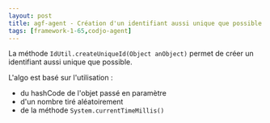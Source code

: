```yaml
---
layout: post
title: agf-agent - Création d'un identifiant aussi unique que possible...
tags: [framework-1-65,codjo-agent]
---
```

La méthode ```IdUtil.createUniqueId(Object anObject)``` permet de créer un identifiant aussi unique que possible.

L'algo est basé sur l'utilisation :
* du hashCode de l'objet passé en paramètre
* d'un nombre tiré aléatoirement
* de la méthode ```System.currentTimeMillis()```